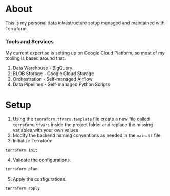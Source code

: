 # About

This is my personal data infrastructure setup managed and maintained with Terraform.


### Tools and Services

My current expertise is setting up on Google Cloud Platform, so most of my tooling is based around that:

1. Data Warehouse - BigQuery
2. BLOB Storage - Google Cloud Storage
3. Orchestration - Self-managed Airflow
4. Data Pipelines - Self-managed Python Scripts

# Setup

1. Using the `terraform.tfvars.template` file create a new file called `terraform.tfvars` inside the project folder and replace the missing variables with your own values
2. Modify the backend naming conventions as needed in the `main.tf` file
3. Initialize Terraform

```bash
terraform init
```

4. Validate the configurations. 

```bash
terraform plan
```

5. Apply the configurations.

```bash
terraform apply
```


